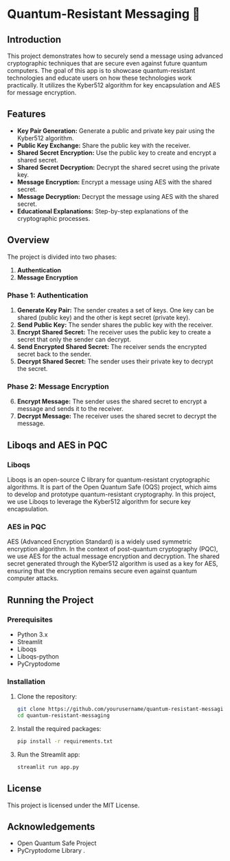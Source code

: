 # Quantum-Resistant Messaging 🔐

## Introduction

This project demonstrates how to securely send a message using advanced cryptographic techniques that are secure even against future quantum computers. The goal of this app is to showcase quantum-resistant technologies and educate users on how these technologies work practically. It utilizes the Kyber512 algorithm for key encapsulation and AES for message encryption.

## Features

- **Key Pair Generation:** Generate a public and private key pair using the Kyber512 algorithm.
- **Public Key Exchange:** Share the public key with the receiver.
- **Shared Secret Encryption:** Use the public key to create and encrypt a shared secret.
- **Shared Secret Decryption:** Decrypt the shared secret using the private key.
- **Message Encryption:** Encrypt a message using AES with the shared secret.
- **Message Decryption:** Decrypt the message using AES with the shared secret.
- **Educational Explanations:** Step-by-step explanations of the cryptographic processes.

## Overview

The project is divided into two phases:

1. **Authentication**
2. **Message Encryption**

### Phase 1: Authentication

1. **Generate Key Pair:** The sender creates a set of keys. One key can be shared (public key) and the other is kept secret (private key).
2. **Send Public Key:** The sender shares the public key with the receiver.
3. **Encrypt Shared Secret:** The receiver uses the public key to create a secret that only the sender can decrypt.
4. **Send Encrypted Shared Secret:** The receiver sends the encrypted secret back to the sender.
5. **Decrypt Shared Secret:** The sender uses their private key to decrypt the secret.

### Phase 2: Message Encryption

6. **Encrypt Message:** The sender uses the shared secret to encrypt a message and sends it to the receiver.
7. **Decrypt Message:** The receiver uses the shared secret to decrypt the message.

## Liboqs and AES in PQC

### Liboqs

Liboqs is an open-source C library for quantum-resistant cryptographic algorithms. It is part of the Open Quantum Safe (OQS) project, which aims to develop and prototype quantum-resistant cryptography. In this project, we use Liboqs to leverage the Kyber512 algorithm for secure key encapsulation.

### AES in PQC

AES (Advanced Encryption Standard) is a widely used symmetric encryption algorithm. In the context of post-quantum cryptography (PQC), we use AES for the actual message encryption and decryption. The shared secret generated through the Kyber512 algorithm is used as a key for AES, ensuring that the encryption remains secure even against quantum computer attacks.

## Running the Project

### Prerequisites

- Python 3.x
- Streamlit
- Liboqs
- Liboqs-python
- PyCryptodome

### Installation

1. Clone the repository:
    ```sh
    git clone https://github.com/yourusername/quantum-resistant-messaging.git
    cd quantum-resistant-messaging
    ```

2. Install the required packages:
    ```sh
    pip install -r requirements.txt
    ```

3. Run the Streamlit app:
    ```sh
    streamlit run app.py
    ```

## License

This project is licensed under the MIT License.

## Acknowledgements

- Open Quantum Safe Project
- PyCryptodome Library
.